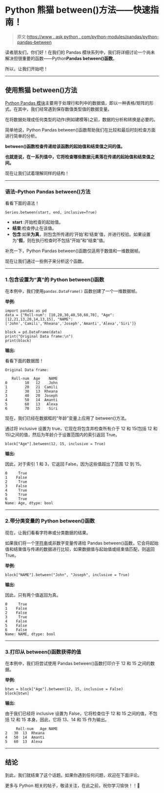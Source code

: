# Python 熊猫 between()方法——快速指南！

> 原文:[https://www . ask python . com/python-modules/pandas/python-pandas-between](https://www.askpython.com/python-modules/pandas/python-pandas-between)

读者朋友们，你们好！在我们的 Pandas 模块系列中，我们将详细讨论一个尚未解决但很重要的函数——Python**Pandas between()函数**。

所以，让我们开始吧！

* * *

## 使用熊猫 between()方法

[Python Pandas 模块](https://www.askpython.com/python-modules/pandas/python-pandas-module-tutorial)主要用于处理行和列中的数据值，即以一种表格/矩阵的形式。在其中，我们经常遇到保存数值类型值的数据变量。

在将数据处理成任何类型的动作(例如建模等)之前，数据的分析和转换是必要的。

简单地说，Python Pandas between()函数帮助我们在比较和最后时刻检查方面进行简单的分析。

**between()函数检查传递给该函数的起始值和结束值之间的值。**

**也就是说，在一系列值中，它将检查哪些数据元素落在传递的起始值和结束值之间。**

现在让我们试着理解同样的结构！

* * *

### 语法–Python Pandas between()方法

看看下面的语法！

```
Series.between(start, end, inclusive=True)

```

*   **start** :开始检查的起始值。
*   **结束**:检查停止在该值。
*   **包含**:如果**为真**，则包含所传递的‘开始’和‘结束’值，并进行校验。如果设置为“**假**，则在执行检查时不包括“开始”和“结束”值。

补充一下，Python Pandas between()函数仅适用于数值和一维数据帧。

现在让我们通过一些例子来分析这个函数。

* * *

### 1.包含设置为“真”的 Python between()函数

在本例中，我们使用`pandas.DataFrame()` 函数创建了一个一维数据帧。

**举例:**

```
import pandas as pd 
data = {"Roll-num": [10,20,30,40,50,60,70], "Age":[12,21,13,20,14,13,15], "NAME":['John','Camili','Rheana','Joseph','Amanti','Alexa','Siri']}

block = pd.DataFrame(data)
print("Original Data frame:\n")
print(block)

```

**输出:**

看看下面的数据图！

```
Original Data frame:

   Roll-num  Age    NAME
0        10   12    John
1        20   21  Camili
2        30   13  Rheana
3        40   20  Joseph
4        50   14  Amanti
5        60   13   Alexa
6        70   15    Siri

```

现在，我们已经在数据框的“年龄”变量上应用了 between()方法。

通过将 inclusive 设置为 true，它现在将包含并检查所有介于 12 和 15(包括 12 和 15)之间的值，然后为年龄介于设置范围内的索引返回 True。

```
block["Age"].between(12, 15, inclusive = True)  

```

**输出:**

因此，对于索引 1 和 3，它返回 False，因为这些值超出了范围 12 到 15。

```
0     True
1    False
2     True
3    False
4     True
5     True
6     True
Name: Age, dtype: bool

```

* * *

### 2.带分类变量的 Python between()函数

现在，让我们看看字符串或分类数据的结果。

如果我们将一个[字符串](https://www.askpython.com/python/string/strings-in-python)或非数字变量传递给 Pandas between()函数，它会将起始值和结束值与传递的数据进行比较，如果数据值与起始值或结束值匹配，则返回 True。

**举例:**

```
block["NAME"].between("John", "Joseph", inclusive = True)   

```

**输出:**

因此，只有两个值返回为真。

```
0     True
1    False
2    False
3     True
4    False
5    False
6    False
Name: NAME, dtype: bool

```

* * *

### 3.打印从 between()函数获得的值

在本例中，我们将尝试使用 Pandas between()函数打印介于 12 和 15 之间的数据。

**举例:**

```
btwn = block["Age"].between(12, 15, inclusive = False)  
block[btwn] 

```

**输出:**

由于我们已经将 inclusive 设置为 False，它将检查位于 12 和 15 之间的值，不包括 12 和 15 本身。因此，它将 13、14 和 15 作为输出。

```
     Roll-num	Age	NAME
2	30	13	Rheana
4	50	14	Amanti
5	60	13	Alexa

```

* * *

## 结论

到此，我们就结束了这个话题。如果你遇到任何问题，欢迎在下面评论。

更多与 Python 相关的帖子，敬请关注，在此之前，祝你学习愉快！！🙂
